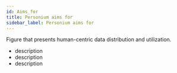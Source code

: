 ```yaml
---
id: Aims_for
title: Personium aims for  
sidebar_label: Personium aims for  
---
```


Figure that presents human-centric data distribution and utilization.

- description
- description
- description
